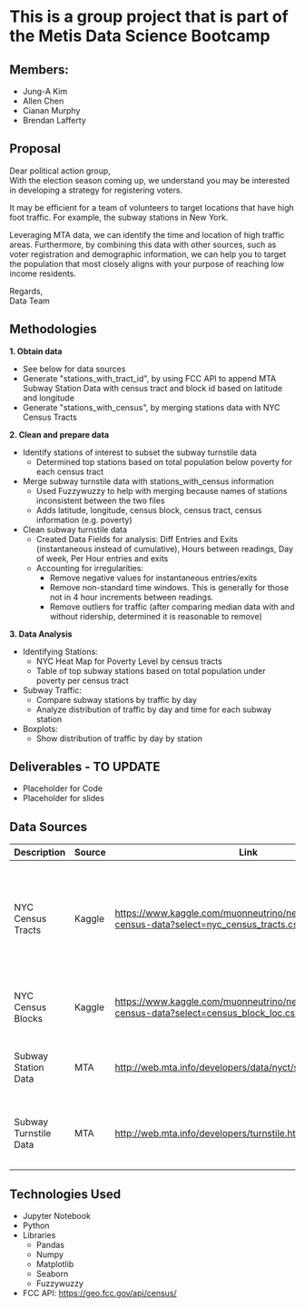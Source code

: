 # This is a group project that is part of the Metis Data Science Bootcamp

## Members:
+ Jung-A Kim
+ Allen Chen
+ Cianan Murphy
+ Brendan Lafferty

## Proposal
Dear political action group,\
With the election season coming up, we understand you may be interested in developing a strategy for registering voters.

It may be efficient for a team of volunteers to target locations that have high foot traffic. For example, the subway stations in New York.

Leveraging MTA data, we can identify the time and location of high traffic areas. Furthermore, by combining this data with other sources, such as voter registration and demographic information, we can help you to target the population that most closely aligns with your purpose of reaching low income residents.

Regards,\
Data Team

## Methodologies
**1. Obtain data**
- See below for data sources
- Generate "stations_with_tract_id", by using FCC API to append MTA Subway Station Data with census tract and block id based on latitude and longitude
- Generate "stations_with_census", by merging stations data with NYC Census Tracts

**2. Clean and prepare data**
- Identify stations of interest to subset the subway turnstile data
  - Determined top stations based on total population below poverty for each census tract
- Merge subway turnstile data with stations_with_census information
  - Used Fuzzywuzzy to help with merging because names of stations inconsistent between the two files
  - Adds latitude, longitude, census block, census tract, census information (e.g. poverty)
- Clean subway turnstile data
  - Created Data Fields for analysis: Diff Entries and Exits (instantaneous instead of cumulative), Hours between readings, Day of week, Per Hour entries and exits
  - Accounting for irregularities:
    - Remove negative values for instantaneous entries/exits
    - Remove non-standard time windows. This is generally for those not in 4 hour increments between readings.
    - Remove outliers for traffic (after comparing median data with and without ridership, determined it is reasonable to remove)
  
**3. Data Analysis**
- Identifying Stations:
  - NYC Heat Map for Poverty Level by census tracts
  - Table of top subway stations based on total population under poverty per census tract
- Subway Traffic:
  - Compare subway stations by traffic by day
  - Analyze distribution of traffic by day and time for each subway station
- Boxplots:
  - Show distribution of traffic by day by station

## Deliverables - TO UPDATE
- Placeholder for Code
- Placeholder for slides


## Data Sources

|Description|Source|Link|Notes|
|------------|------|-----|----|
|NYC Census Tracts | Kaggle | https://www.kaggle.com/muonneutrino/new-york-city-census-data?select=nyc_census_tracts.csv | 2015 ACS data estimates for each census tract in New York city, includes demographic info (e.g. poverty)|
|NYC Census Blocks | Kaggle | https://www.kaggle.com/muonneutrino/new-york-city-census-data?select=census_block_loc.csv | Maps census blocks to latitude and longitude |
|Subway Station Data | MTA | http://web.mta.info/developers/data/nyct/subway/Stations.csv | Station information with latitude and longitude |
|Subway Turnstile Data | MTA | http://web.mta.info/developers/turnstile.html | NYC MTA turnstile data with entries and exits, for 7/6/2019-10/4/2019|


## Technologies Used
* Jupyter Notebook
* Python
* Libraries
  * Pandas
  * Numpy
  * Matplotlib
  * Seaborn
  * Fuzzywuzzy
* FCC API: https://geo.fcc.gov/api/census/

